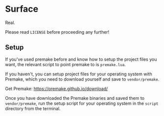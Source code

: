 # Surface

Real.

Please read `LICENSE` before proceeding any further!

## Setup

If you've used premake before and know how to setup the project files you want, the relevant script
to point premake to is `premake.lua`.

If you haven't, you can setup project files for your operating system with Premake, which you need
to download yourself and save to `vendor/premake`.

Get Premake: https://premake.github.io/download/

Once you have downloaded the Premake binaries and saved them to `vendor/premake`, run the setup script
for your operating system in the `script` directory from the terminal.
